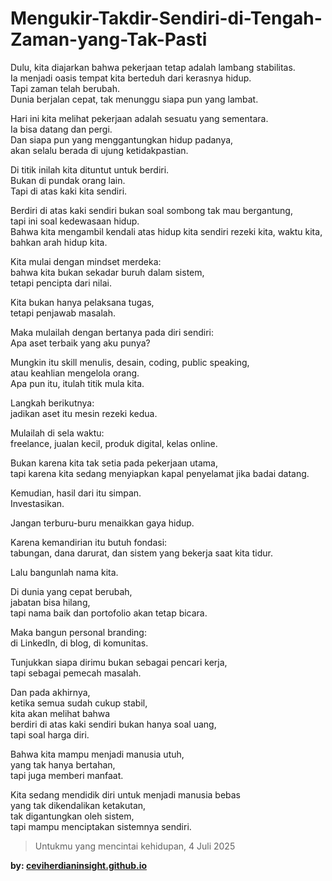 # Mengukir-Takdir-Sendiri-di-Tengah-Zaman-yang-Tak-Pasti


Dulu, kita diajarkan bahwa pekerjaan tetap adalah lambang stabilitas.  
Ia menjadi oasis tempat kita berteduh dari kerasnya hidup.  
Tapi zaman telah berubah.  
Dunia berjalan cepat, tak menunggu siapa pun yang lambat.  

Hari ini kita melihat pekerjaan adalah sesuatu yang sementara.  
Ia bisa datang dan pergi.  
Dan siapa pun yang menggantungkan hidup padanya,  
akan selalu berada di ujung ketidakpastian.



Di titik inilah kita dituntut untuk berdiri.  
Bukan di pundak orang lain.  
Tapi di atas kaki kita sendiri.  

Berdiri di atas kaki sendiri bukan soal sombong tak mau bergantung,  
tapi ini soal kedewasaan hidup.  
Bahwa kita mengambil kendali atas hidup kita sendiri
rezeki kita, waktu kita, bahkan arah hidup kita.



Kita mulai dengan mindset merdeka:  
bahwa kita bukan sekadar buruh dalam sistem,  
tetapi pencipta dari nilai.  

Kita bukan hanya pelaksana tugas,  
tetapi penjawab masalah.  

Maka mulailah dengan bertanya pada diri sendiri:  
Apa aset terbaik yang aku punya? 

Mungkin itu skill menulis, desain, coding, public speaking,  
atau keahlian mengelola orang.  
Apa pun itu, itulah titik mula kita.



Langkah berikutnya:  
jadikan aset itu mesin rezeki kedua.  

Mulailah di sela waktu:  
freelance, jualan kecil, produk digital, kelas online.  

Bukan karena kita tak setia pada pekerjaan utama,  
tapi karena kita sedang menyiapkan kapal penyelamat jika badai datang.



Kemudian, hasil dari itu simpan.  
Investasikan. 

Jangan terburu-buru menaikkan gaya hidup.  

Karena kemandirian itu butuh fondasi:  
tabungan, dana darurat, dan sistem yang bekerja saat kita tidur.



Lalu bangunlah nama kita.  

Di dunia yang cepat berubah,  
jabatan bisa hilang,  
tapi nama baik dan portofolio akan tetap bicara.  

Maka bangun personal branding:  
di LinkedIn, di blog, di komunitas.  

Tunjukkan siapa dirimu
bukan sebagai pencari kerja,  
tapi sebagai pemecah masalah.



Dan pada akhirnya,  
ketika semua sudah cukup stabil,  
kita akan melihat bahwa  
berdiri di atas kaki sendiri bukan hanya soal uang,  
tapi soal harga diri.   

Bahwa kita mampu menjadi manusia utuh,  
yang tak hanya bertahan,  
tapi juga memberi manfaat.



Kita sedang mendidik diri untuk menjadi manusia bebas  
yang tak dikendalikan ketakutan,  
tak digantungkan oleh sistem,  
tapi mampu menciptakan sistemnya sendiri.


>
>
> Untukmu yang mencintai kehidupan, 4 Juli 2025

**by: [ceviherdianinsight.github.io](https://ceviherdianinsight.github.io)**


